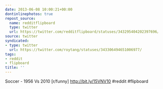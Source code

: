 ```yaml
---
date: 2013-06-08 10:00:21+00:00
dontinlinephotos: true
repost_source:
  name: redditflipboard
  type: twitter
  url: https://twitter.com/redditflipboard/statuses/343295404202397696/
source: twitter
syndicated:
- type: twitter
  url: https://twitter.com/roytang/statuses/343306494651006977/
tags:
- reddit
- flipboard
title: ''
---
```


Soccer - 1956 Vs 2010 [r/funny] http://bit.ly/15VNV10 #reddit #flipboard